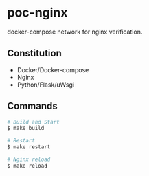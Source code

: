 # poc-nginx
docker-compose network for nginx verification.

## Constitution

* Docker/Docker-compose
* Nginx
* Python/Flask/uWsgi

## Commands

``` bash
# Build and Start
$ make build

# Restart
$ make restart

# Nginx reload
$ make reload
```
